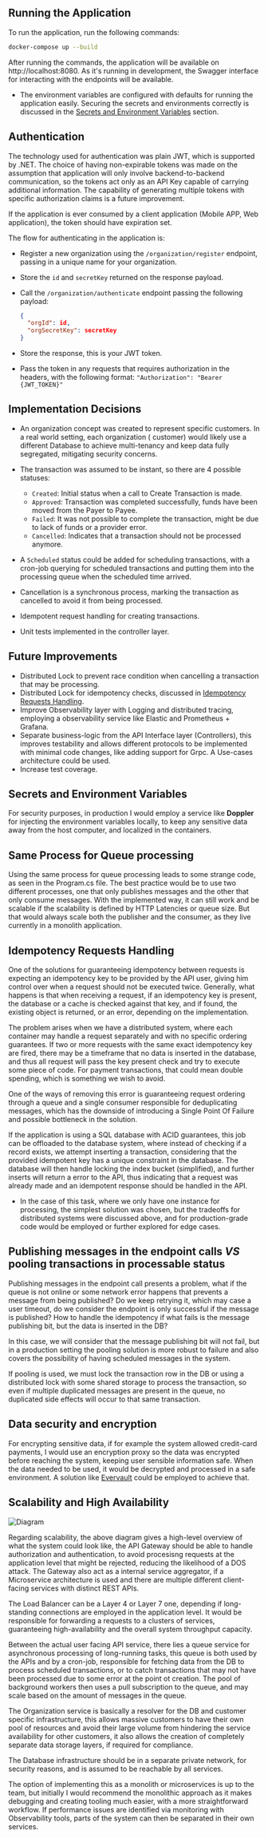 ## Running the Application

To run the application, run the following commands:

```bash
docker-compose up --build
```

After running the commands, the application will be available on http://localhost:8080. As it's running in development,
the Swagger interface for interacting with the endpoints will be available.

- The environment variables are configured with defaults for running the application easily. Securing the secrets and
  environments correctly is discussed in the [Secrets and Environment Variables](#secrets-and-environment-variables)
  section.

## Authentication

The technology used for authentication was plain JWT, which is supported by .NET. The choice of having non-expirable
tokens was made on the assumption that application will only involve backend-to-backend communication, so the tokens act
only as an API Key capable of carrying additional information. The capability of generating multiple tokens with
specific authorization claims is a future improvement.

If the application is ever consumed by a client application (Mobile APP, Web application), the token should have
expiration set.

The flow for authenticating in the application is:

- Register a new organization using the `/organization/register` endpoint, passing in a unique name for your
  organization.
- Store the `id` and `secretKey` returned on the response payload.
- Call the `/organization/authenticate` endpoint passing the following payload:

  ```json
  {
    "orgId": id,
    "orgSecretKey": secretKey
  }
  ``` 

- Store the response, this is your JWT token.
- Pass the token in any requests that requires authorization in the headers, with the following
  format: `"Authorization": "Bearer {JWT_TOKEN}"`

## Implementation Decisions

- An organization concept was created to represent specific customers. In a real world setting, each organization (
  customer) would likely use a different Database to achieve multi-tenancy and keep data fully segregated, mitigating
  security concerns.

- The transaction was assumed to be instant, so there are 4 possible statuses:
    - `Created`: Initial status when a call to Create Transaction is made.
    - `Approved`: Transaction was completed successfully, funds have been moved from the Payer to Payee.
    - `Failed`: It was not possible to complete the transaction, might be due to lack of funds or a provider error.
    - `Cancelled`: Indicates that a transaction should not be processed anymore.
- A `Scheduled` status could be added for scheduling transactions, with a cron-job querying for scheduled transactions
  and
  putting them into the processing queue when the scheduled time arrived.
- Cancellation is a synchronous process, marking the transaction as cancelled to avoid it from being processed.
- Idempotent request handling for creating transactions.
- Unit tests implemented in the controller layer.

## Future Improvements

- Distributed Lock to prevent race condition when cancelling a transaction that may be processing.
- Distributed Lock for idempotency checks, discussed in [Idempotency Requests Handling](#idempotency-requests-handling).
- Improve Observability layer with Logging and distributed tracing, employing a observability service like Elastic and
  Prometheus + Grafana.
- Separate business-logic from the API Interface layer (Controllers), this improves testability and allows different
  protocols to be implemented with minimal code changes, like adding support for Grpc. A Use-cases architecture could be
  used.
- Increase test coverage.

## Secrets and Environment Variables

For security purposes, in production I would employ a service like **Doppler** for injecting the environment variables
locally, to keep any sensitive data away from the host computer, and localized in the containers.

## Same Process for Queue processing

Using the same process for queue processing leads to some strange code, as seen in the Program.cs file.
The best practice would be to use two different processes, one that only publishes messages and the other that only
consume messages. With the implemented way, it can still work and be scalable if the scalability is defined by HTTP
Latencies or queue size. But that would always scale both the publisher and the consumer, as they live currently in a
monolith application.

## Idempotency Requests Handling

One of the solutions for guaranteeing idempotency between requests is expecting an idempotency key to be provided by the
API user, giving him control over when a request should not be executed twice. Generally, what happens is that when
receiving a request, if an idempotency key is present, the database or a cache is checked against that key, and if
found,
the existing object is returned, or an error, depending on the implementation.

The problem arises when we have a
distributed system, where each container may handle a request separately and with no specific ordering guarantees. If
two or more requests with the same exact idempotency key are fired, there may be a timeframe that no data is inserted in
the database, and thus all request will pass the key present check and try to execute some piece of code. For payment
transactions, that could mean double spending, which is something we wish to avoid.

One of the ways of removing this
error is guaranteeing request ordering through a queue and a single consumer responsible for deduplicating messages,
which has the downside of introducing a Single Point Of Failure and possible bottleneck in the solution.

If the application is using a SQL
database with ACID guarantees, this job can be offloaded to the database system, where instead of checking if a record
exists, we attempt inserting a transaction, considering that the provided idempotent key has a unique constraint in the
database. The database will then handle locking the index bucket (simplified), and further inserts will return a
error to the API, thus indicating that a request was already made and an idempotent response should be handled in the
API.

- In the case of this task, where we only have one instance for processing, the simplest solution was chosen, but the
  tradeoffs for
  distributed systems were discussed above, and for production-grade code would be employed or further explored for edge
  cases.

## Publishing messages in the endpoint calls _VS_ pooling transactions in processable status

Publishing messages in the endpoint call presents a problem, what if the queue is not online or some network error
happens that prevents a message from being published? Do we keep retrying it, which may case a user timeout, do we
consider the endpoint is only successful if the message is published? How to handle the idempotency if what fails is
the message publishing bit, but the data is inserted in the DB?

In this case, we will consider that the message publishing bit will not fail, but in a production setting the pooling
solution is more robust to failure and also covers the possibility of having scheduled messages in the system.

If pooling is used, we must lock the transaction row in the DB or using a distributed lock with some shared storage to
process the transaction, so even if multiple duplicated messages are present in the queue, no duplicated side effects
will occur to that same transaction.

## Data security and encryption

For encrypting sensitive data, if for example the system allowed credit-card payments, I would use an encryption proxy
so
the data was encrypted before reaching the system, keeping user sensible information safe. When the data needed to be
used, it would be decrypted and processed in a safe environment. A solution
like [Evervault](https://evervault.com/solutions/pci) could be employed to achieve that.

## Scalability and High Availability

![Diagram](./diagram.jpeg)

Regarding scalability, the above diagram gives a high-level overview of what the system could look like, the API Gateway
should be able to handle authorization and authentication, to avoid procesisng requests at the application level that
might be rejected, reducing the likelihood of a DOS attack. The Gateway also act as a internal service aggregator, if a
Microservice architecture is used and there are multiple different client-facing services with distinct REST APIs.

The Load Balancer can be a Layer 4 or Layer 7 one, depending if long-standing connections are employed in the
application level. It would be responsible for forwarding a requests to a clusters of services, guaranteeing
high-availability and the overall system throughput capacity.

Between the actual user facing API service, there lies a queue service for asynchronous processing of long-running
tasks,
this queue is both used by the APIs and by a cron-job, responsible for fetching data from the DB to process scheduled
transactions, or to catch transactions that may not have been processed due to some error at the point ot creation. The
pool of background workers then uses a pull subscription to the queue, and may scale based on the amount of messages in
the queue.

The Organization service is basically a resolver for the DB and customer specific infrastructure, this allows massive
customers to have their own pool of resources and avoid their large volume from hindering the service availability for
other
customers, it also allows the creation of completely separate data storage layers, if required for compliance.

The Database infrastructure should be in a separate private network, for security reasons, and is assumed to be
reachable by all services.

The option of implementing this as a monolith or microservices is up to the team, but initially I would recommend the
monolithic approach as it makes debugging and creating tooling much easier, with a more straightforward workflow. If
performance issues are identified via monitoring with Observability tools, parts of the system can then be separated in
their own services.